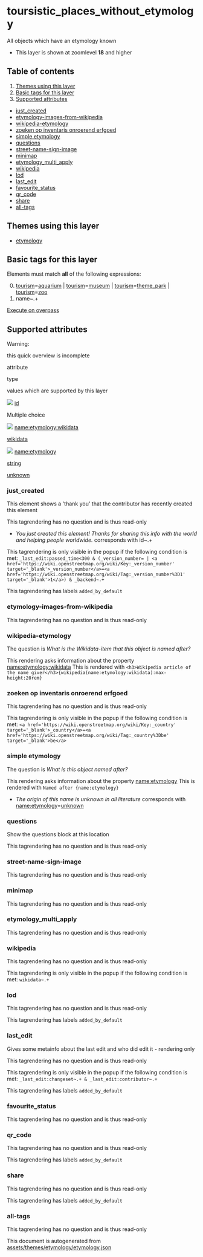 [//]: # (WARNING: this file is automatically generated. Please find the sources at the bottom and edit those sources)

toursistic\_places\_without\_etymology
======================================

All objects which have an etymology known

*   This layer is shown at zoomlevel **18** and higher

Table of contents
-----------------

1.  [Themes using this layer](#-themes-using-this-layer-)
2.  [Basic tags for this layer](#-basic-tags-for-this-layer-)
3.  [Supported attributes](#-supported-attributes-)

*   [just\_created](#just_created)
*   [etymology-images-from-wikipedia](#etymology-images-from-wikipedia)
*   [wikipedia-etymology](#wikipedia-etymology)
*   [zoeken op inventaris onroerend erfgoed](#zoeken-op-inventaris-onroerend-erfgoed)
*   [simple etymology](#simple-etymology)
*   [questions](#questions)
*   [street-name-sign-image](#street-name-sign-image)
*   [minimap](#minimap)
*   [etymology\_multi\_apply](#etymology_multi_apply)
*   [wikipedia](#wikipedia)
*   [lod](#lod)
*   [last\_edit](#last_edit)
*   [favourite\_status](#favourite_status)
*   [qr\_code](#qr_code)
*   [share](#share)
*   [all-tags](#all-tags)

Themes using this layer
-----------------------

*   [etymology](https://mapcomplete.org/etymology)

Basic tags for this layer
-------------------------

Elements must match **all** of the following expressions:

0.  [tourism](https://wiki.openstreetmap.org/wiki/Key:tourism)\=[aquarium](https://wiki.openstreetmap.org/wiki/Tag:tourism%3Daquarium) | [tourism](https://wiki.openstreetmap.org/wiki/Key:tourism)\=[museum](https://wiki.openstreetmap.org/wiki/Tag:tourism%3Dmuseum) | [tourism](https://wiki.openstreetmap.org/wiki/Key:tourism)\=[theme\_park](https://wiki.openstreetmap.org/wiki/Tag:tourism%3Dtheme_park) | [tourism](https://wiki.openstreetmap.org/wiki/Key:tourism)\=[zoo](https://wiki.openstreetmap.org/wiki/Tag:tourism%3Dzoo)
1.  name~.+

[Execute on overpass](http://overpass-turbo.eu/?Q=%5Bout%3Ajson%5D%5Btimeout%3A90%5D%3B%28%20%20%20%20nwr%5B%22tourism%22%3D%22aquarium%22%5D%5B%22name%22%5D%28%7B%7Bbbox%7D%7D%29%3B%0A%20%20%20%20nwr%5B%22tourism%22%3D%22museum%22%5D%5B%22name%22%5D%28%7B%7Bbbox%7D%7D%29%3B%0A%20%20%20%20nwr%5B%22tourism%22%3D%22theme_park%22%5D%5B%22name%22%5D%28%7B%7Bbbox%7D%7D%29%3B%0A%20%20%20%20nwr%5B%22tourism%22%3D%22zoo%22%5D%5B%22name%22%5D%28%7B%7Bbbox%7D%7D%29%3B%0A%29%3Bout%20body%3B%3E%3Bout%20skel%20qt%3B)

Supported attributes
--------------------

Warning:

this quick overview is incomplete

attribute

type

values which are supported by this layer

[![](https://mapcomplete.org/assets/svg/statistics.svg)](https://taginfo.openstreetmap.org/keys/id#values) [id](https://wiki.openstreetmap.org/wiki/Key:id)

Multiple choice

[![](https://mapcomplete.org/assets/svg/statistics.svg)](https://taginfo.openstreetmap.org/keys/name:etymology:wikidata#values) [name:etymology:wikidata](https://wiki.openstreetmap.org/wiki/Key:name:etymology:wikidata)

[wikidata](../SpecialInputElements.md#wikidata)

[![](https://mapcomplete.org/assets/svg/statistics.svg)](https://taginfo.openstreetmap.org/keys/name:etymology#values) [name:etymology](https://wiki.openstreetmap.org/wiki/Key:name:etymology)

[string](../SpecialInputElements.md#string)

[unknown](https://wiki.openstreetmap.org/wiki/Tag:name:etymology%3Dunknown)

### just\_created

This element shows a 'thank you' that the contributor has recently created this element

This tagrendering has no question and is thus read-only

*   _You just created this element! Thanks for sharing this info with the world and helping people worldwide._ corresponds with id~.+

This tagrendering is only visible in the popup if the following condition is met: `_last_edit:passed_time<300 & (_version_number= | <a href='https://wiki.openstreetmap.org/wiki/Key:_version_number' target='_blank'>_version_number</a>=<a href='https://wiki.openstreetmap.org/wiki/Tag:_version_number%3D1' target='_blank'>1</a>) & _backend~.+`

This tagrendering has labels `added_by_default`

### etymology-images-from-wikipedia

This tagrendering has no question and is thus read-only

### wikipedia-etymology

The question is _What is the Wikidata-item that this object is named after?_

This rendering asks information about the property [name:etymology:wikidata](https://wiki.openstreetmap.org/wiki/Key:name:etymology:wikidata) This is rendered with `<h3>Wikipedia article of the name giver</h3>{wikipedia(name:etymology:wikidata):max-height:20rem}`

### zoeken op inventaris onroerend erfgoed

This tagrendering has no question and is thus read-only

This tagrendering is only visible in the popup if the following condition is met: `<a href='https://wiki.openstreetmap.org/wiki/Key:_country' target='_blank'>_country</a>=<a href='https://wiki.openstreetmap.org/wiki/Tag:_country%3Dbe' target='_blank'>be</a>`

### simple etymology

The question is _What is this object named after?_

This rendering asks information about the property [name:etymology](https://wiki.openstreetmap.org/wiki/Key:name:etymology) This is rendered with `Named after {name:etymology}`

*   _The origin of this name is unknown in all literature_ corresponds with [name:etymology](https://wiki.openstreetmap.org/wiki/Key:name:etymology)\=[unknown](https://wiki.openstreetmap.org/wiki/Tag:name:etymology%3Dunknown)

### questions

Show the questions block at this location

This tagrendering has no question and is thus read-only

### street-name-sign-image

This tagrendering has no question and is thus read-only

### minimap

This tagrendering has no question and is thus read-only

### etymology\_multi\_apply

This tagrendering has no question and is thus read-only

### wikipedia

This tagrendering has no question and is thus read-only

This tagrendering is only visible in the popup if the following condition is met: `wikidata~.+`

### lod

This tagrendering has no question and is thus read-only

This tagrendering has labels `added_by_default`

### last\_edit

Gives some metainfo about the last edit and who did edit it - rendering only

This tagrendering has no question and is thus read-only

This tagrendering is only visible in the popup if the following condition is met: `_last_edit:changeset~.+ & _last_edit:contributor~.+`

This tagrendering has labels `added_by_default`

### favourite\_status

This tagrendering has no question and is thus read-only

### qr\_code

This tagrendering has no question and is thus read-only

This tagrendering has labels `added_by_default`

### share

This tagrendering has no question and is thus read-only

This tagrendering has labels `added_by_default`

### all-tags

This tagrendering has no question and is thus read-only

This document is autogenerated from [assets/themes/etymology/etymology.json](https://github.com/pietervdvn/MapComplete/blob/develop/assets/themes/etymology/etymology.json)
